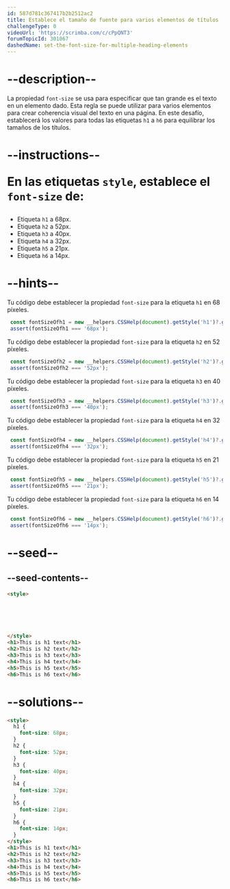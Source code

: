 ```yaml
---
id: 587d781c367417b2b2512ac2
title: Establece el tamaño de fuente para varios elementos de títulos
challengeType: 0
videoUrl: 'https://scrimba.com/c/cPpQNT3'
forumTopicId: 301067
dashedName: set-the-font-size-for-multiple-heading-elements
---
```


# --description--

La propiedad `font-size` se usa para especificar que tan grande es el texto en un elemento dado. Esta regla se puede utilizar para varios elementos para crear coherencia visual del texto en una página. En este desafío, establecerá los valores para todas las etiquetas `h1` a `h6` para equilibrar los tamaños de los títulos.

# --instructions-- <p>En las etiquetas <code>style</code>, establece el <code>font-size</code> de:</p>

  <ul>
    <li>Etiqueta <code>h1</code> a 68px.</li>
    <li>Etiqueta <code>h2</code> a 52px.</li>
    <li>Etiqueta <code>h3</code> a 40px.</li>
    <li>Etiqueta <code>h4</code> a 32px.</li>
    <li>Etiqueta <code>h5</code> a 21px.</li>
    <li>Etiqueta <code>h6</code> a 14px.</li>
  </ul>

# --hints--

Tu código debe establecer la propiedad `font-size` para la etiqueta `h1` en 68 píxeles.

```js
 const fontSizeOfh1 = new __helpers.CSSHelp(document).getStyle('h1')?.getPropertyValue('font-size');
 assert(fontSizeOfh1 === '68px');
```

Tu código debe establecer la propiedad `font-size` para la etiqueta `h2` en 52 píxeles.

```js
 const fontSizeOfh2 = new __helpers.CSSHelp(document).getStyle('h2')?.getPropertyValue('font-size');
 assert(fontSizeOfh2 === '52px');
```

Tu código debe establecer la propiedad `font-size` para la etiqueta `h3` en 40 píxeles.

```js
 const fontSizeOfh3 = new __helpers.CSSHelp(document).getStyle('h3')?.getPropertyValue('font-size');
 assert(fontSizeOfh3 === '40px');
```

Tu código debe establecer la propiedad `font-size` para la etiqueta `h4` en 32 píxeles.

```js
 const fontSizeOfh4 = new __helpers.CSSHelp(document).getStyle('h4')?.getPropertyValue('font-size');
 assert(fontSizeOfh4 === '32px');
```

Tu código debe establecer la propiedad `font-size` para la etiqueta `h5` en 21 píxeles.

```js
 const fontSizeOfh5 = new __helpers.CSSHelp(document).getStyle('h5')?.getPropertyValue('font-size');
 assert(fontSizeOfh5 === '21px');
```

Tu código debe establecer la propiedad `font-size` para la etiqueta `h6` en 14 píxeles.

```js
 const fontSizeOfh6 = new __helpers.CSSHelp(document).getStyle('h6')?.getPropertyValue('font-size');
 assert(fontSizeOfh6 === '14px');
```

# --seed--

## --seed-contents--

```html
<style>






</style>
<h1>This is h1 text</h1>
<h2>This is h2 text</h2>
<h3>This is h3 text</h3>
<h4>This is h4 text</h4>
<h5>This is h5 text</h5>
<h6>This is h6 text</h6>
```

# --solutions--

```html
<style>
  h1 {
    font-size: 68px;
  }
  h2 {
    font-size: 52px;
  }
  h3 {
    font-size: 40px;
  }
  h4 {
    font-size: 32px;
  }
  h5 {
    font-size: 21px;
  }
  h6 {
    font-size: 14px;
  }
</style>
<h1>This is h1 text</h1>
<h2>This is h2 text</h2>
<h3>This is h3 text</h3>
<h4>This is h4 text</h4>
<h5>This is h5 text</h5>
<h6>This is h6 text</h6>
```
